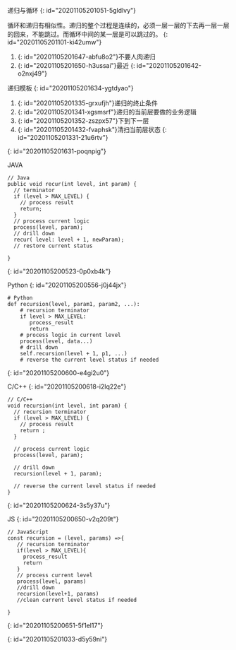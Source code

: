 递归与循环
{: id="20201105201051-5gldlvy"}

循环和递归有相似性。递归的整个过程是连续的，必须一层一层的下去再一层一层的回来，不能跳过。而循环中间的某一层是可以跳过的。
{: id="20201105201101-ki42umw"}

1. {: id="20201105201647-abfu8o2"}不要人肉递归
2. {: id="20201105201650-h3ussai"}最近
{: id="20201105201642-o2nxj49"}

递归模板
{: id="20201105201634-ygtdyao"}

1. {: id="20201105201335-grxufjh"}递归的终止条件
2. {: id="20201105201341-xgsmsrf"}递归的当前层要做的业务逻辑
3. {: id="20201105201352-zszpx57"}下到下一层
4. {: id="20201105201432-fvaphsk"}清扫当前层状态
{: id="20201105201331-21u6rtv"}

{: id="20201105201631-poqnpig"}

JAVA

```
// Java
public void recur(int level, int param) { 
  // terminator 
  if (level > MAX_LEVEL) { 
    // process result 
    return; 
  }
  // process current logic 
  process(level, param); 
  // drill down 
  recur( level: level + 1, newParam); 
  // restore current status 
 
}
```
{: id="20201105200523-0p0xb4k"}

Python
{: id="20201105200556-j0j44jx"}

```
# Python
def recursion(level, param1, param2, ...): 
    # recursion terminator 
    if level > MAX_LEVEL: 
	   process_result 
	   return 
    # process logic in current level 
    process(level, data...) 
    # drill down 
    self.recursion(level + 1, p1, ...) 
    # reverse the current level status if needed
```
{: id="20201105200600-e4gi2u0"}

C/C++
{: id="20201105200618-i2lq22e"}

```
// C/C++
void recursion(int level, int param) { 
  // recursion terminator
  if (level > MAX_LEVEL) { 
    // process result 
    return ; 
  }

  // process current logic 
  process(level, param);

  // drill down 
  recursion(level + 1, param);

  // reverse the current level status if needed
}

```
{: id="20201105200624-3s5y37u"}

JS
{: id="20201105200650-v2q209t"}

```
// JavaScript
const recursion = (level, params) =>{
   // recursion terminator
   if(level > MAX_LEVEL){
     process_result
     return 
   }
   // process current level
   process(level, params)
   //drill down
   recursion(level+1, params)
   //clean current level status if needed
   
}
```
{: id="20201105200651-5f1el17"}

{: id="20201105201033-d5y59ni"}
